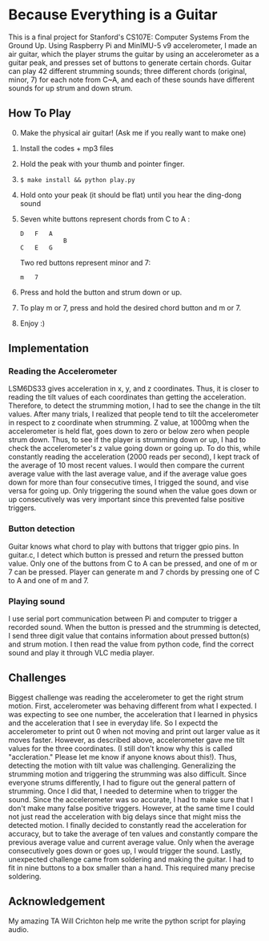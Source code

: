 # Because Everything is a Guitar
This is a final project for Stanford's CS107E: Computer Systems From the Ground Up.
Using Raspberry Pi and MinIMU-5 v9 accelerometer, I made an air guitar,
which the player strums the guitar by using an accelerometer as a guitar
peak, and presses set of buttons to generate certain chords.
Guitar can play 42 different strumming sounds; three different
chords (original, minor, 7) for each note from C~A, and each of these sounds
have different sounds for up strum and down strum.

## How To Play
0. Make the physical air guitar! (Ask me if you really want to make one)
1. Install the codes + mp3 files
2. Hold the peak with your thumb and pointer finger. 
3. ```
   $ make install && python play.py
   ```
4. Hold onto your peak (it should be flat) until you hear the ding-dong sound
5. Seven white buttons represent chords from C to A :

       D   F   A        
                   B    
       C   E   G        

   Two red buttons represent minor and 7:

       m   7           

6. Press and hold the button and strum down or up.
7. To play m or 7, press and hold the desired chord button and m or 7.
8. Enjoy :)

## Implementation
### Reading the Accelerometer
LSM6DS33 gives acceleration in x, y, and z coordinates. Thus, it is closer to
reading the tilt values of each coordinates than getting the acceleration.
Therefore, to detect the strumming motion, I had to see the change in the tilt
values. After many trials, I realized that people tend to tilt the
accelerometer in respect to z coordinate when strumming. Z value, at 1000mg
when the accelerometer is held flat, goes down to zero or below zero when
people strum down. Thus, to see if the player is strumming down or up, I had
to check the accelerometer's z value going down or going up. To do this, while
constantly reading the acceleration (2000 reads per second), I kept track of the
average of 10 most recent values. I would then compare the current average value
with the last average value, and if the average value goes down for more than
four consecutive times, I trigged the sound, and vise versa for going up.
Only triggering the sound when the value goes down or up consecutively was very
important since this prevented false positive triggers.

### Button detection
Guitar knows what chord to play with buttons that trigger gpio pins.
In guitar.c, I detect which button is pressed and return the pressed button value.
Only one of the buttons from C to A can be pressed, and one of m or 7 can be pressed.
Player can generate m and 7 chords by pressing one of C to A and one of m and 7.

### Playing sound
I use serial port communication between Pi and computer to trigger a recorded sound.
When the button is pressed and the strumming is detected, I send three digit value
that contains information about pressed button(s) and strum motion.
I then read the value from python code, find the correct sound and play it through
VLC media player.

## Challenges
Biggest challenge was reading the accelerometer to get the right strum motion.
First, accelerometer was behaving different from what I expected. I was expecting
to see one number, the acceleration that I learned in physics and the acceleration
that I see in everyday life. So I expectd the accelerometer to print out 0 when not
moving and print out larger value as it moves faster. However, as described above,
accelerometer gave me tilt values for the three coordinates. (I still don't know why
this is called "accleration." Please let me know if anyone knows about this!). Thus,
detecting the motion with tilt value was challenging.
Generalizing the strumming motion and triggering the strumming was also difficult.
Since everyone strums differently, I had to figure out the general pattern of strumming.
Once I did that, I needed to determine when to trigger the sound. Since the accelerometer
was so accurate, I had to make sure that I don't make many false positive triggers. However,
at the same time I could not just read the acceleration with big delays since that might
miss the detected motion. I finally decided to constantly read the acceleration for accuracy,
but to take the average of ten values and constantly compare the previous average value and
current average value. Only when the average consecutively goes down or goes up, I would
trigger the sound.
Lastly, unexpected challenge came from soldering and making the guitar. I had to fit in
nine buttons to a box smaller than a hand. This required many precise soldering.

## Acknowledgement
My amazing TA Will Crichton help me write the python script for playing audio.
